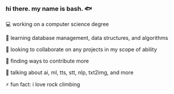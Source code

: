 ### hi there. my name is bash. 🐟

💻 working on a computer science degree

🌱 learning database management, data structures, and algorithms

🤝 looking to collaborate on any projects in my scope of ability

🤔 finding ways to contribute more

💬 talking about ai, ml, tts, stt, nlp, txt2img, and more

⚡ fun fact: i love rock climbing
